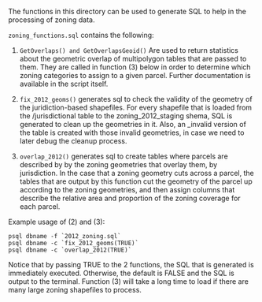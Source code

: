 The functions in this directory can be used to generate SQL to help in the processing of zoning data. 

`zoning_functions.sql` contains the following:

1. `GetOverlaps() and GetOverlapsGeoid()` Are used to return statistics about the geometric overlap of multipolygon tables that are passed to them. They are called in function (3) below in order to determine which zoning categories to assign to a given parcel. Further documentation is available in the script itself. 

2. `fix_2012_geoms()` generates sql to check the validity of the geometry of the juridiction-based shapefiles. For every shapefile that is loaded from the /jurisdictional table to the zoning_2012_staging shema, SQL is generated to clean up the geometries in it. Also, an _invalid version of the table is created with those invalid geometries, in case we need to later debug the cleanup process. 

3. `overlap_2012()` generates sql to create tables where parcels are described by by the zoning geometries that overlay them, by jurisdiction. In the case that a zoning geometry cuts across a parcel, the tables that are output by this function cut the geometry of the parcel up according to the zoning geometries, and then assign columns that describe the relative area and proportion of the zoning coverage for each parcel. 

Example usage of (2) and (3):

```
psql dbname -f `2012_zoning.sql`
psql dbname -c `fix_2012_geoms(TRUE)`
psql dbname -c `overlap_2012(TRUE)`
```

Notice that by passing TRUE to the 2 functions, the SQL that is generated is immediately executed. Otherwise, the default is FALSE and the SQL is output to the terminal. Function (3) will take a long time to load if there are many large zoning shapefiles to process. 








